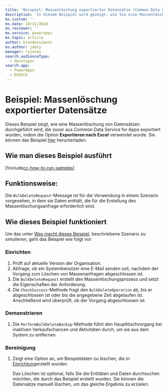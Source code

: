 ```yaml
---
title: 'Beispiel: Massenlöschung exportierter Datensätze (Common Data Service for Apps) | Microsoft Docs'
description: 'In diesem Beispiel wird gezeigt, wie Sie eine Massenlöschung von Datensätzen ausführen'
ms.custom: ''
ms.date: 10/31/2018
ms.reviewer: ''
ms.service: powerapps
ms.topic: article
author: brandonsimons
ms.author: jdaly
manager: ryjones
search.audienceType:
  - developer
search.app:
  - PowerApps
  - D365CE
---
```

# <a name="sample-bulk-delete-exported-records"></a>Beispiel: Massenlöschung exportierter Datensätze

Dieses Beispiel zeigt, wie eine Massenlöschung von Datensätzen durchgeführt wird, die zuvor aus Common Data Service for Apps exportiert wurden, indem die Option **Exportieren nach Excel** verwendet wurde. Sie können das Beispiel [hier](https://github.com/Microsoft/PowerApps-Samples/tree/master/cds/orgsvc/C%23/BulkDeleteExported) herunterladen.

## <a name="how-to-run-this-sample"></a>Wie man dieses Beispiel ausführt

[!include[cc-how-to-run-samples](../../includes/cc-how-to-run-samples.md)]

## <a name="what-this-sample-does"></a>Funktionsweise:

Die `BulkDeleteRequest`-Message ist für die Verwendung in einem Szenario vorgesehen, in dem sie Daten enthält, die für die Erstellung des Massenlöschungsanfrage erforderlich sind.

## <a name="how-this-sample-works"></a>Wie dieses Beispiel funktioniert

Um das unter [Was macht dieses Beispiel](#what-this-sample-does), beschriebene Szenario zu simulieren, geht das Beispiel wie folgt vor:

### <a name="setup"></a>Einrichten

1. Prüft auf aktuelle Version der Organisation.
2. Abfrage, ob ein Systembenutzer eine E-Mail senden soll, nachdem der Vorgang zum Löschen von Massenanfragen abgeschlossen ist.
3. Die `BulkDeleteRequest` erstellt den Massenlöschungsprozess und setzt die Eigenschaften der Anforderung.
4. Die `CheckSuccess`-Methode fragt den `BulkDeleteOperation` ab, bis er abgeschlossen ist oder bis die angegebene Zeit abgelaufen ist. Anschließend wird überprüft, ob der Vorgang abgeschlossen ist.

### <a name="demonstrate"></a>Demonstrieren

1. Die `PerformBulkDeleteBackup`-Methode führt den Hauptlöschvorgang bei inaktiven Verkaufschancen und Aktivitäten durch, um sie aus dem System zu entfernen.

### <a name="clean-up"></a>Bereinigung

1. Zeigt eine Option an, um Beispieldaten zu löschen, die in [Einrichtung](#setup)erstellt wurden.

    Das Löschen ist optional, falls Sie die Entitäten und Daten durchsuchen möchten, die durch das Beispiel erstellt wurden. Sie können die Datensätze manuell löschen, um das gleiche Ergebnis zu erzielen.
